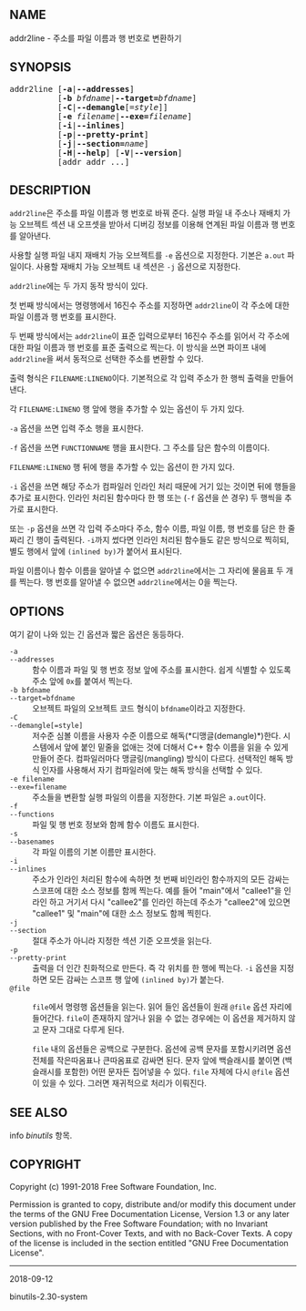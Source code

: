 ## NAME

addr2line - 주소를 파일 이름과 행 번호로 변환하기

## SYNOPSIS

<pre>
addr2line [<strong>-a</strong>|<strong>--addresses</strong>]
          [<strong>-b</strong> <em>bfdname</em>|<strong>--target=</strong><em>bfdname</em>]
          [<strong>-C</strong>|<strong>--demangle</strong>[=<em>style</em>]]
          [<strong>-e</strong> <em>filename</em>|<strong>--exe=</strong><em>filename</em>]
          [<strong>-i</strong>|<strong>--inlines</strong>]
          [<strong>-p</strong>|<strong>--pretty-print</strong>]
          [<strong>-j</strong>|<strong>--section=</strong><em>name</em>]
          [<strong>-H</strong>|<strong>--help</strong>] [<strong>-V</strong>|<strong>--version</strong>]
          [addr addr ...]
</pre>

## DESCRIPTION

`addr2line`은 주소를 파일 이름과 행 번호로 바꿔 준다. 실행 파일 내 주소나 재배치 가능 오브젝트 섹션 내 오프셋을 받아서 디버깅 정보를 이용해 연계된 파일 이름과 행 번호를 알아낸다.

사용할 실행 파일 내지 재배치 가능 오브젝트를 `-e` 옵션으로 지정한다. 기본은 `a.out` 파일이다. 사용할 재배치 가능 오브젝트 내 섹션은 `-j` 옵션으로 지정한다.

`addr2line`에는 두 가지 동작 방식이 있다.

첫 번째 방식에서는 명령행에서 16진수 주소를 지정하면 `addr2line`이 각 주소에 대한 파일 이름과 행 번호를 표시한다.

두 번째 방식에서는 `addr2line`이 표준 입력으로부터 16진수 주소를 읽어서 각 주소에 대한 파일 이름과 행 번호를 표준 출력으로 찍는다. 이 방식을 쓰면 파이프 내에 `addr2line`을 써서 동적으로 선택한 주소를 변환할 수 있다.

출력 형식은 `FILENAME:LINENO`이다. 기본적으로 각 입력 주소가 한 행씩 출력을 만들어 낸다.

각 `FILENAME:LINENO` 행 앞에 행을 추가할 수 있는 옵션이 두 가지 있다.

`-a` 옵션을 쓰면 입력 주소 행을 표시한다.

`-f` 옵션을 쓰면 `FUNCTIONNAME` 행을 표시한다. 그 주소를 담은 함수의 이름이다.

`FILENAME:LINENO` 행 뒤에 행을 추가할 수 있는 옵션이 한 가지 있다.

`-i` 옵션을 쓰면 해당 주소가 컴파일러 인라인 처리 때문에 거기 있는 것이면 뒤에 행들을 추가로 표시한다. 인라인 처리된 함수마다 한 행 또는 (`-f` 옵션을 쓴 경우) 두 행씩을 추가로 표시한다.

또는 `-p` 옵션을 쓰면 각 입력 주소마다 주소, 함수 이름, 파일 이름, 행 번호를 담은 한 줄짜리 긴 행이 출력된다. `-i`까지 썼다면 인라인 처리된 함수들도 같은 방식으로 찍히되, 별도 행에서 앞에 `(inlined by)`가 붙어서 표시된다.

파일 이름이나 함수 이름을 알아낼 수 없으면 `addr2line`에서는 그 자리에 물음표 두 개를 찍는다. 행 번호를 알아낼 수 없으면 `addr2line`에서는 0을 찍는다.

## OPTIONS

여기 같이 나와 있는 긴 옵션과 짧은 옵션은 동등하다.

<dl>
<dt><code>-a</code><br><code>--addresses</code></dt>
<dd>함수 이름과 파일 및 행 번호 정보 앞에 주소를 표시한다. 쉽게 식별할 수 있도록 주소 앞에 <code>0x</code>를 붙여서 찍는다.</dd>

<dt><code>-b bfdname</code><br><code>--target=bfdname</code></dt>
<dd>오브젝트 파일의 오브젝트 코드 형식이 <code>bfdname</code>이라고 지정한다.</dd>

<dt><code>-C</code><br><code>--demangle[=style]</code></dt>
<dd>저수준 심볼 이름을 사용자 수준 이름으로 해독(*디맹글(demangle)*)한다. 시스템에서 앞에 붙인 밑줄을 없애는 것에 더해서 C++ 함수 이름을 읽을 수 있게 만들어 준다. 컴파일러마다 맹글링(mangling) 방식이 다르다. 선택적인 해독 방식 인자를 사용해서 자기 컴파일러에 맞는 해독 방식을 선택할 수 있다.</dd>

<dt><code>-e filename</code><br><code>--exe=filename</code></dt>
<dd>주소들을 변환할 실행 파일의 이름을 지정한다. 기본 파일은 <code>a.out</code>이다.</dd>

<dt><code>-f</code><br><code>--functions</code></dt>
<dd>파일 및 행 번호 정보와 함께 함수 이름도 표시한다.</dd>

<dt><code>-s</code><br><code>--basenames</code></dt>
<dd>각 파일 이름의 기본 이름만 표시한다.</dd>

<dt><code>-i</code><br><code>--inlines</code></dt>
<dd>주소가 인라인 처리된 함수에 속하면 첫 번째 비인라인 함수까지의 모든 감싸는 스코프에 대한 소스 정보를 함께 찍는다. 예를 들어 "main"에서 "callee1"을 인라인 하고 거기서 다시 "callee2"를 인라인 하는데 주소가 "callee2"에 있으면 "callee1" 및 "main"에 대한 소스 정보도 함께 찍힌다.</dd>

<dt><code>-j</code><br><code>--section</code></dt>
<dd>절대 주소가 아니라 지정한 섹션 기준 오프셋을 읽는다.</dd>

<dt><code>-p</code><br><code>--pretty-print</code></dt>
<dd>출력을 더 인간 친화적으로 만든다. 즉 각 위치를 한 행에 찍는다. <code>-i</code> 옵션을 지정하면 모든 감싸는 스코프 행 앞에 <code>(inlined by)</code>가 붙는다.</dd>

<dt><code>@file</code></dt>
<dd>

<code>file</code>에서 명령행 옵션들을 읽는다. 읽어 들인 옵션들이 원래 <code>@file</code> 옵션 자리에 들어간다. <code>file</code>이 존재하지 않거나 읽을 수 없는 경우에는 이 옵션을 제거하지 않고 문자 그대로 다루게 된다.

<code>file</code> 내의 옵션들은 공백으로 구분한다. 옵션에 공백 문자를 포함시키려면 옵션 전체를 작은따옴표나 큰따옴표로 감싸면 된다. 문자 앞에 백슬래시를 붙이면 (백슬래시를 포함한) 어떤 문자든 집어넣을 수 있다. <code>file</code> 자체에 다시 <code>@file</code> 옵션이 있을 수 있다. 그러면 재귀적으로 처리가 이뤄진다.
</dd>
</dl>

## SEE ALSO

info *binutils* 항목.

## COPYRIGHT

Copyright (c) 1991-2018 Free Software Foundation, Inc.

Permission is granted to copy, distribute and/or modify this document under the terms of the GNU Free Documentation License, Version 1.3 or any later version published by the Free Software Foundation; with no Invariant Sections, with no Front-Cover Texts, and with no Back-Cover Texts.  A copy of the license is included in the section entitled "GNU Free Documentation License".

----

2018-09-12

binutils-2.30-system
